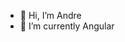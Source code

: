 - 👋 Hi, I’m Andre
- 🌱 I’m currently Angular

<!---
drestwn/drestwn is a ✨ special ✨ repository because its `README.md` (this file) appears on your GitHub profile.
You can click the Preview link to take a look at your changes.
--->
